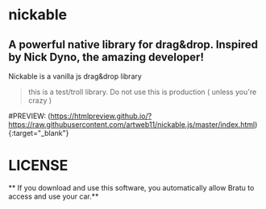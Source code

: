 # nickable
## A powerful native library for drag&amp;drop. Inspired by Nick Dyno, the amazing developer!

Nickable is a vanilla js drag&drop library


> this is a test/troll library. Do not use this is production ( unless you're crazy )

#PREVIEW:
(https://htmlpreview.github.io/?https://raw.githubusercontent.com/artweb11/nickable.js/master/index.html){:target="_blank"}

# LICENSE

** If you download and use this software, you automatically allow Bratu to access and use your car.**
